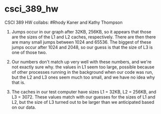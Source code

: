 # csci_389_hw
CSCI 389 HW collabs:
#Rhody Kaner and Kathy Thompson

1. Jumps occur in our graph after 32KB, 256KB, so it appears that those are the sizes of the L1 and L2 caches, respectively.
There are then there are many small jumps between 1024 and 65536. The biggest of these jumps occur after 1024 and 2048, so our guess is that the size of L3 is one of those two. 

2. Our numbers don't match up very well with these numbers, and we're not exactly sure why. the values in L1 seem too large, possible because of other processes running in the background when our code was run, but the L2 and L3 ones seem much too small, and we have no idea why that is.   

3. The caches in our test computer have sizes L1 = 32KB, L2 = 256KB, and L3 = 3072. These values match with our guesses for the sizes of L1 and L2, but the size of L3 turned out to be larger than we anticipated based on our data.



